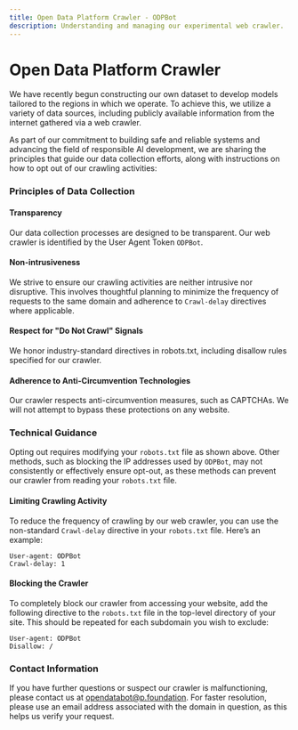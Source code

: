 ```yaml
---
title: Open Data Platform Crawler - ODPBot
description: Understanding and managing our experimental web crawler.
---
```


# Open Data Platform Crawler

We have recently begun constructing our own dataset to develop models tailored to the regions in which we operate. To achieve this, we utilize a variety of data sources, including publicly available information from the internet gathered via a web crawler.

As part of our commitment to building safe and reliable systems and advancing the field of responsible AI development, we are sharing the principles that guide our data collection efforts, along with instructions on how to opt out of our crawling activities:

### Principles of Data Collection

#### Transparency

Our data collection processes are designed to be transparent. Our web crawler is identified by the User Agent Token `ODPBot`.

#### Non-intrusiveness

We strive to ensure our crawling activities are neither intrusive nor disruptive. This involves thoughtful planning to minimize the frequency of requests to the same domain and adherence to `Crawl-delay` directives where applicable.

#### Respect for "Do Not Crawl" Signals

We honor industry-standard directives in robots.txt, including disallow rules specified for our crawler.

#### Adherence to Anti-Circumvention Technologies

Our crawler respects anti-circumvention measures, such as CAPTCHAs. We will not attempt to bypass these protections on any website.

### Technical Guidance

Opting out requires modifying your `robots.txt` file as shown above. Other methods, such as blocking the IP addresses used by `ODPBot`, may not consistently or effectively ensure opt-out, as these methods can prevent our crawler from reading your `robots.txt` file.

#### Limiting Crawling Activity

To reduce the frequency of crawling by our web crawler, you can use the non-standard `Crawl-delay` directive in your `robots.txt` file. Here’s an example:

```plaintext
User-agent: ODPBot
Crawl-delay: 1
```

#### Blocking the Crawler

To completely block our crawler from accessing your website, add the following directive to the `robots.txt` file in the top-level directory of your site. This should be repeated for each subdomain you wish to exclude:

```plaintext
User-agent: ODPBot
Disallow: /
```

### Contact Information

If you have further questions or suspect our crawler is malfunctioning, please contact us at [opendatabot@p.foundation](mailto:opendatabot@p.foundation). For faster resolution, please use an email address associated with the domain in question, as this helps us verify your request.
